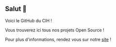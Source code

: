 ## Salut 👋

Voici le GitHub du CIH !

Vous trouverez ici tous nos projets Open Source !

Pour plus d'informations, rendez vous sur notre [site](https://cih-hoche.github.io/) !


